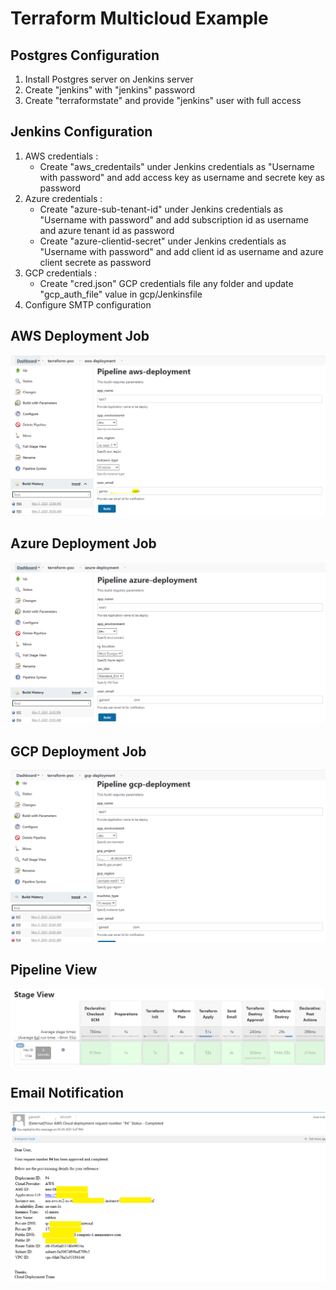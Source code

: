 # Terraform Multicloud Example

## Postgres Configuration
1. Install Postgres server on Jenkins server
2. Create "jenkins" with "jenkins" password
3. Create "terraformstate" and provide "jenkins" user with full access

## Jenkins Configuration
1. AWS credentials : </br>
   - Create "aws_credentails" under Jenkins credentials as "Username with password" and add access key as username and secrete key as password
2. Azure credentials : </br>
   - Create "azure-sub-tenant-id" under Jenkins credentials as "Username with password" and add subscription id as username and azure tenant id as password
   - Create "azure-clientid-secret" under Jenkins credentials as "Username with password" and add client id as username and azure client secrete as password
3. GCP credentials : </br>
   - Create "cred.json" GCP credentials file any folder and update "gcp_auth_file" value in gcp/Jenkinsfile
4. Configure SMTP configuration

## AWS Deployment Job
![Jenkins](/images/aws.png)

## Azure Deployment Job
![Jenkins](/images/azure.png)

## GCP Deployment Job
![Jenkins](/images/gcp.png)

## Pipeline View
![Jenkins](/images/jenkins.PNG)

## Email Notification
![Jenkins](/images/email.png)

